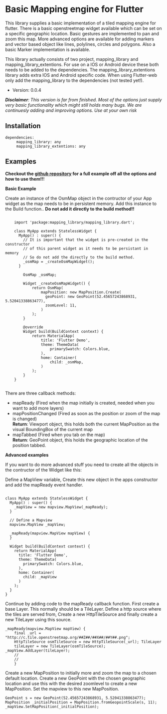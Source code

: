 # Basic Mapping engine for Flutter
This library supplies a basic implementation of a tiled mapping engine
for flutter. There is a basic openstreetmap widget available which can
be set on a specific geographic location. Basic gestures are implemented
to pan and zoom this map. More advanced options are available for adding
markers and vector based object like lines, polylines, circles and
polygons. Also a basic Marker implementation is available.

This library actually consists of two project, mapping_library and
mapping_library_extentions. For use on a IOS or Android device these
both needs to be added to the dependencies. The
mapping_library_extentions library adds extra IOS and Android specific
code. When using Flutter-web only add the mapping_library to the
dependencies (not tested yet!).

- Version: 0.0.4

***Disclaimer**: This version is far from finished. Most of the options
just supply very basic functionality which might still holds many bugs.
We are continuesly adding and improving options. Use at your own risk*

## Installation

    dependencies:
         mapping_library: any
         mapping_library_extentions: any

## Examples

**Checkout the [github repository](https://github.com/mobileaviation/flutter_mapping_lib) for a full example off all the options
and how to use them!!**!

**Basic Example** 

Create an instance of the OsmMap object in the contructor of your App
widget as the map needs to be in persistent memory. Add this instance to
the Build function.. **Do not add it directly to the build method!!**
```
        
    import 'package:mapping_library/mapping_library.dart';
        
    class MyApp extends StatelessWidget {
      MyApp() : super() {
        // It is important that the widget is pre-created in the constructor
        // of this parent widget as it needs to be persistant in memory
        // So do not add the directly to the build method. 
        _osmMap = _createOsmMapWidget();
      }
        
        OsmMap _osmMap;
        
        Widget _createOsmMapWidget() {
            return OsmMap(
                mapPosition: new MapPosition.Create(
                  geoPoint: new GeoPoint(52.45657243868931, 5.52041338863477),
                  zoomLevel: 11,
                )
            );
        }
        
        @override  
        Widget build(BuildContext context) {  
            return MaterialApp(  
                title: 'Flutter Demo',  
                theme: ThemeData(  
                    primarySwatch: Colors.blue,  
                ),  
                home: Container(   
                    child: _osmMap,
                )  
            );  
        }
    }
        
```

There are three callback methods:
  
- mapReady (Fired when the map initially is created, needed when you want to add more layers)
- mapPositionChanged (Fired as soon as the position or zoom of the map is changed)    
**Return**: Viewport object, this holds both the current MapPosition as the visual BoundingBox of the current map 
- mapTabbed (Fired when you tab on the map)    
**Return**: GeoPoint object, this holds the geographic location of the position tabbed.

**Advanced examples**

If you want to do more advanced stuff you need to create all the objects in the contructor of the Widget like this:

Define a MapView variable, Create this new object in the apps constructor and add the mapReady event handler.

```

class MyApp extends StatelessWidget {
  MyApp() : super() {
    _mapView = new mapview.MapView(_mapReady);
  }

  // Define a Mapview
  mapview.MapView _mapView;

  _mapReady(mapview.MapView mapView) {
  }
  
  Widget build(BuildContext context) {
    return MaterialApp(
      title: 'Flutter Demo',
      theme: ThemeData(
        primarySwatch: Colors.blue,
      ),
      home: Container(
        child: _mapView
      )
    );
  }
}

```

Continue by adding code to the mapReady callback function. First create
a base Layer. This normally should be a TileLayer. Define a http source
where the tiles are served from, Create a new HttpTileSource and finally
create a new TileLayer using this source.

```
_mapReady(mapview.MapView mapView) {
    final _url = "http://c.tile.openstreetmap.org/##Z##/##X##/##Y##.png";
    HttpTileSource osmTileSource = new HttpTileSource(_url); TileLayer
    tileLayer = new TileLayer(osmTileSource); _mapView.AddLayer(tileLayer);
    //
    //
    }
```

Create a new MapPosition to initially more and zoom the map to a chosen
default location. Create a new GeoPoint with the chosen geographic
location and use this with the desired zoomlevel to create a new
MapPosition. Set the mapview to this new MapPosition.

```
GeoPoint s = new GeoPoint(52.45657243868931, 5.52041338863477);
MapPosition _initialPosition = MapPosition.fromGeopointScale(s, 11);
_mapView.SetMapPosition(_initialPosition);
```